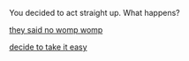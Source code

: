 You decided to act straight up. What happens?

[they said no womp womp](tantrum.md)

[decide to take it easy](parents-rethink.md)
